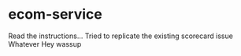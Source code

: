 # ecom-service

Read the instructions...
Tried to replicate the existing scorecard issue
Whatever
Hey wassup
